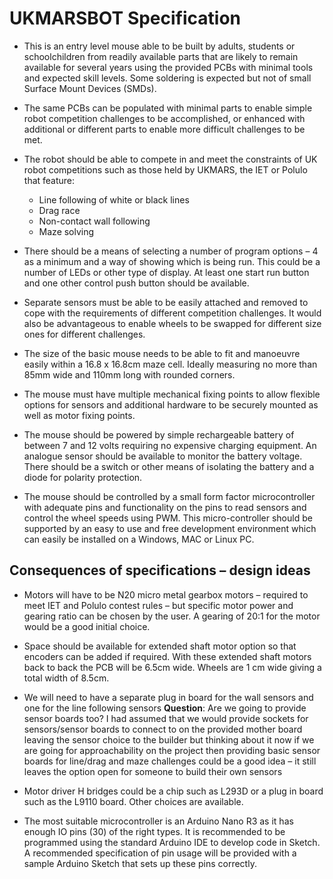 # UKMARSBOT Specification

* This is an entry level mouse able to be built by adults, students or schoolchildren from readily available parts that are likely to remain available for several years using the provided PCBs with minimal tools and expected skill levels. Some soldering is expected but not of small Surface Mount Devices (SMDs).

* The same PCBs can be populated with minimal parts to enable simple robot competition challenges to be accomplished, or enhanced with additional or different parts to enable more difficult challenges to be met.

* The robot should be able to compete in and meet the constraints of UK robot competitions such as those held by UKMARS, the IET or Polulo that feature:

  * Line following of white or black lines
  * Drag race
  * Non-contact wall following
  * Maze solving


* There should be a means of selecting a number of program options – 4 as a minimum and a way of showing which is being run. This could be a number of LEDs or other type of display. At least one start run button and one other control push button should be available.

* Separate sensors must be able to be easily attached and removed to cope with the requirements of different competition challenges. It would also be advantageous to enable wheels to be swapped for different size ones for different challenges.

* The size of the basic mouse needs to be able to fit and manoeuvre easily within a 16.8 x 16.8cm maze cell. Ideally measuring no more than 85mm wide and 110mm long with rounded corners.

* The mouse must have multiple mechanical fixing points to allow flexible options for sensors and additional hardware to be securely mounted as well as motor fixing points.

* The mouse should be powered by simple rechargeable battery of between 7 and 12 volts requiring no expensive charging equipment. An analogue sensor should be available to monitor the battery voltage. There should be a switch or other means of isolating the battery and a diode for polarity protection.

* The mouse should be controlled by a small form factor microcontroller with adequate pins and functionality on the pins to read sensors and control the wheel speeds using PWM. This micro-controller should be supported by an easy to use and free development environment which can easily be installed on a Windows, MAC or Linux PC.

## Consequences of specifications – design ideas

* Motors will have to be N20 micro metal gearbox motors – required to meet IET and Polulo contest rules – but specific motor power and gearing ratio can be chosen by the user. A gearing of 20:1 for the motor would be a good initial choice.

* Space should be available for extended shaft motor option so that encoders can be added if required. With these extended shaft motors back to back the PCB will be 6.5cm wide. Wheels are 1 cm wide giving a total width of 8.5cm.

* We will need to have a separate plug in board for the wall sensors and one for the line following sensors **Question**: Are we going to provide sensor boards too? I had assumed that we would provide sockets for sensors/sensor boards to connect to on the provided mother board leaving the sensor choice to the builder but thinking about it now if we are going for approachability on the project then providing basic sensor boards for line/drag and maze challenges could be a good idea – it still leaves the option open for someone to build their own sensors

* Motor driver H bridges could be a chip such as L293D or a plug in board such as the L9110 board. Other choices are available.

* The most suitable microcontroller is an Arduino Nano R3 as it has enough IO pins (30) of the right types. It is recommended to be programmed using the standard Arduino IDE to develop code in Sketch. A recommended specification of pin usage will be provided with a sample Arduino Sketch that sets up these pins correctly.